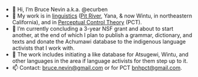 - 👋 Hi, I’m Bruce Nevin a.k.a. @ecurben
- 👀 My work is in [linguistics]([zelligharris.org) ([Pit River](https://zelligharris.org/Achumawi/achumawi-db.html), Yana, & now Wintu, in northeastern California), and in [Perceptual Control Theory](https://www.iapct.org/) (PCT).
- 🌱 I’m currently concluding a 3-year NSF grant and about to start another, at the end of which I plan to publish a grammar, dictionary, and texts and donate the Achumawi database to the indigenous language activists that I work with. 
- 💞️ The work includes initiating a like database for Atsugewi, Wintu, and other languages in the area if language activists for them step up to it.
- 📫 Contact: bruce.nevin@gmail.com or for PCT bnhpct@gmail.com.

<!---
ecurben/ecurben is a ✨ special ✨ repository because its `README.md` (this file) appears on your GitHub profile.
You can click the Preview link to take a look at your changes.
--->

